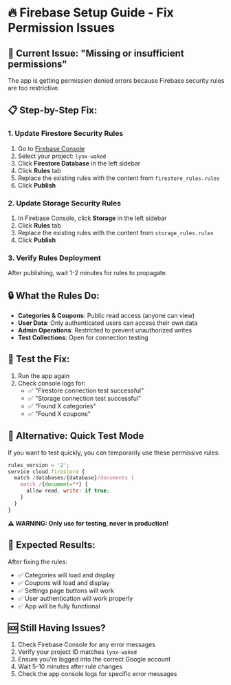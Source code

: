 # 🔥 Firebase Setup Guide - Fix Permission Issues

## 🚨 **Current Issue: "Missing or insufficient permissions"**

The app is getting permission denied errors because Firebase security rules are too restrictive.

## 📋 **Step-by-Step Fix:**

### **1. Update Firestore Security Rules**

1. Go to [Firebase Console](https://console.firebase.google.com/)
2. Select your project: `lynx-waked`
3. Click **Firestore Database** in the left sidebar
4. Click **Rules** tab
5. Replace the existing rules with the content from `firestore_rules.rules`
6. Click **Publish**

### **2. Update Storage Security Rules**

1. In Firebase Console, click **Storage** in the left sidebar
2. Click **Rules** tab
3. Replace the existing rules with the content from `storage_rules.rules`
4. Click **Publish**

### **3. Verify Rules Deployment**

After publishing, wait 1-2 minutes for rules to propagate.

## 🔒 **What the Rules Do:**

- **Categories & Coupons**: Public read access (anyone can view)
- **User Data**: Only authenticated users can access their own data
- **Admin Operations**: Restricted to prevent unauthorized writes
- **Test Collections**: Open for connection testing

## 🧪 **Test the Fix:**

1. Run the app again
2. Check console logs for:
   - ✅ "Firestore connection test successful"
   - ✅ "Storage connection test successful"
   - ✅ "Found X categories"
   - ✅ "Found X coupons"

## 🚀 **Alternative: Quick Test Mode**

If you want to test quickly, you can temporarily use these permissive rules:

```javascript
rules_version = '2';
service cloud.firestore {
  match /databases/{database}/documents {
    match /{document=**} {
      allow read, write: if true;
    }
  }
}
```

**⚠️ WARNING: Only use for testing, never in production!**

## 📱 **Expected Results:**

After fixing the rules:
- ✅ Categories will load and display
- ✅ Coupons will load and display
- ✅ Settings page buttons will work
- ✅ User authentication will work properly
- ✅ App will be fully functional

## 🆘 **Still Having Issues?**

1. Check Firebase Console for any error messages
2. Verify your project ID matches `lynx-waked`
3. Ensure you're logged into the correct Google account
4. Wait 5-10 minutes after rule changes
5. Check the app console logs for specific error messages
